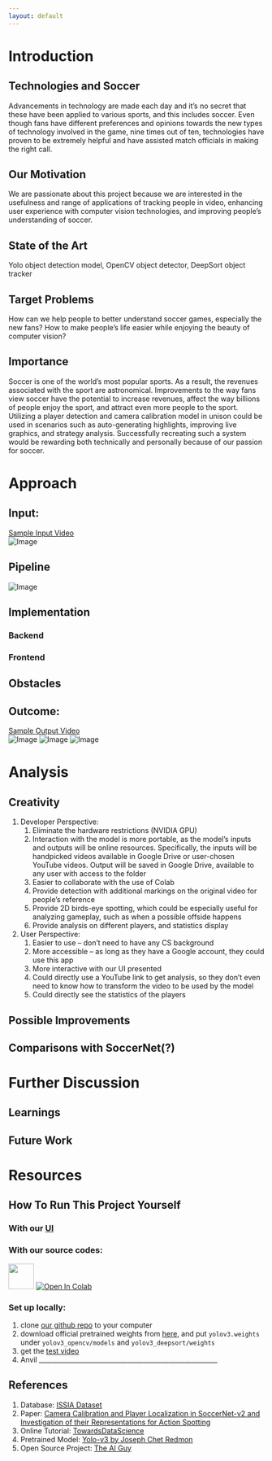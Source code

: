 ```yaml
---
layout: default
---
```


# Introduction
## Technologies and Soccer
Advancements in technology are made each day and it’s no secret that these have been applied to various sports, and this includes soccer. Even though fans have different preferences and opinions towards the new types of technology involved in the game, nine times out of ten, technologies have proven to be extremely helpful and have assisted match officials in making the right call.

## Our Motivation
We are passionate about this project because we are interested in the usefulness and range of applications of tracking people in video, enhancing user experience with computer vision technologies, and improving people’s understanding of soccer.

## State of the Art
Yolo object detection model, OpenCV object detector, DeepSort object tracker

## Target Problems
How can we help people to better understand soccer games, especially the new fans?
How to make people’s life easier while enjoying the beauty of computer vision?

## Importance
Soccer is one of the world’s most popular sports. As a result, the revenues associated with the sport are astronomical. Improvements to the way fans view soccer have the potential to increase revenues, affect the way billions of people enjoy the sport, and attract even more people to the sport. Utilizing a player detection and camera calibration model in unison could be used in scenarios such as auto-generating highlights, improving live graphics, and strategy analysis. Successfully recreating such a system would be rewarding both technically and personally because of our passion for soccer.

# Approach
## Input:
[Sample Input Video](https://youtu.be/ta-M_RIHyFA)  
![Image](./video_input/sample-video-screenshot.png)

## Pipeline
![Image](__________________________________________)

## Implementation
### Backend


### Frontend


## Obstacles



## Outcome:
[Sample Output Video](_________________________________________)  
![Image](https://github.com/AJ-Wuu/SoccerNetPlus/blob/main/video_output/detection-screenshot.png)
![Image](https://github.com/AJ-Wuu/SoccerNetPlus/blob/main/video_output/birdeye-screenshot.png)
![Image](https://github.com/AJ-Wuu/SoccerNetPlus/blob/main/video_output/tracking-screenshot.png)

# Analysis
## Creativity
1. Developer Perspective:
   1. Eliminate the hardware restrictions (NVIDIA GPU)
   2. Interaction with the model is more portable, as the model’s inputs and outputs will be online resources. Specifically, the inputs will be handpicked videos available in Google Drive or user-chosen YouTube videos. Output will be saved in Google Drive, available to any user with access to the folder
   3. Easier to collaborate with the use of Colab
   4. Provide detection with additional markings on the original video for people’s reference
   5. Provide 2D birds-eye spotting, which could be especially useful for analyzing gameplay, such as when a possible offside happens
   6. Provide analysis on different players, and statistics display 
2. User Perspective:
   1. Easier to use – don’t need to have any CS background
   2. More accessible – as long as they have a Google account, they could use this app
   3. More interactive with our UI presented
   4. Could directly use a YouTube link to get analysis, so they don’t even need to know how to transform the video to be used by the model
   5. Could directly see the statistics of the players

## Possible Improvements



## Comparisons with SoccerNet(?)


# Further Discussion
## Learnings


## Future Work



# Resources
## How To Run This Project Yourself
### With our [UI](https://kssn3t627cdj22bl.anvil.app/RESLVSCIHCHAY4EEBPRQ6EX3)
### With our source codes:
<a href="https://drive.google.com/drive/folders/1lMtUF5EuGsvRCW-7rBGplanaK-LEM8bK?usp=share_link"><img height="50px" src="https://github.com/AJ-Wuu/SoccerNetPlus/blob/main/logo/GoogleCloud.png"></a>
[![Open In Colab](https://colab.research.google.com/assets/colab-badge.svg)](https://colab.research.google.com/drive/1TH4MYCgGKoJOpXKlz-OWd9wQ8spBhXwe)

### Set up locally:
1. clone [our github repo](https://github.com/AJ-Wuu/SoccerNetPlus) to your computer
2. download official pretrained weights from [here](https://pjreddie.com/media/files/yolov3.weights), and put `yolov3.weights` under `yolov3_opencv/models` and `yolov3_deepsort/weights`
3. get the [test video](https://github.com/AJ-Wuu/SoccerNetPlus/blob/main/video_input/README.md)
4. Anvil _______________________________________________________


## References
1. Database: [ISSIA Dataset](https://issasports.com/appv1)
2. Paper: [Camera Calibration and Player Localization in SoccerNet-v2 and Investigation of their Representations for Action Spotting](https://openaccess.thecvf.com/content/CVPR2021W/CVSports/papers/Cioppa_Camera_Calibration_and_Player_Localization_in_SoccerNet-v2_and_Investigation_of_CVPRW_2021_paper.pdf)
3. Online Tutorial: [TowardsDataScience](https://towardsdatascience.com/how-to-track-football-players-using-yolo-sort-and-opencv-6c58f71120b8)
4. Pretrained Model: [Yolo-v3 by Joseph Chet Redmon](https://pjreddie.com/)
5. Open Source Project: [The AI Guy](https://github.com/theAIGuysCode)
